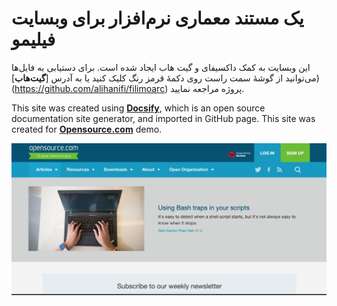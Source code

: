 # یک مستند معماری نرم‌افزار برای وبسایت فیلیمو

این وبسایت به کمک داکسیفای و گیت هاب ایجاد شده است. برای دستیابی به فایل‌ها می‌توانید از گوشۀ سمت راست روی دکمۀ قرمز رنگ کلیک کنید یا به آدرس [**گیت‌هاب**])(https://github.com/alihanifi/filimoarc) پروژه مراجعه نمایید.

This site was created using [**Docsify**](https://docsify.js.org), which is an open source documentation site generator, and imported in GitHub page. This site was created for [**Opensource.com**](https://opensource.com) demo.

![Welcome to Opensource.com](./images/cover.jpg)
